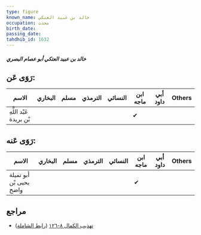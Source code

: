 ```yaml
---
type: figure
known_name: خالد بن عبيد العتكي
occupation: محدث
birth_date:
passing_date:
tahdhib_id: 1632
---
```

##### خالد بن عبيد العتكي أبو عصام البصري

## رَوَى عَن:
| الاسم                   | البخاري | مسلم | الترمذي | النسائي | ابن ماجه | أبي داود | Others |
| ----------------------- | ------- | ---- | ------- | ------- | -------- | -------- | ------ |
| عَبْد اللَّهِ بْن بريدة |         |      |         |         | ✔        |          |        |
## رَوَى عَنه:
| الاسم                   | البخاري | مسلم | الترمذي | النسائي | ابن ماجه | أبي داود | Others |
| ----------------------- | ------- | ---- | ------- | ------- | -------- | -------- | ------ |
| أبو تميلة يحيى بْن واضح |         |      |         |         | ✔        |          |        |
## مراجع
- [تهذيب الكمال ٨-١٢٦](obsidian://open?vault=Tahdhib-al-Kamal&file=Figures/١٦٣٢-خالد%20بن%20عبيد%20العتكي%20أبو%20عصام%20البصري) ([رابط الشاملة](https://shamela.ws/book/3722/3837))